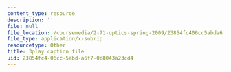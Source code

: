 ```yaml
---
content_type: resource
description: ''
file: null
file_location: /coursemedia/2-71-optics-spring-2009/23854fc406cc5abda6f70c8043a23cd4_8u0Mfs1m_r8.vtt
file_type: application/x-subrip
resourcetype: Other
title: 3play caption file
uid: 23854fc4-06cc-5abd-a6f7-0c8043a23cd4
---
```

